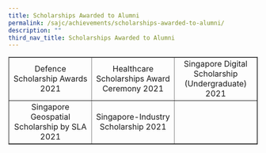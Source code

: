 ```yaml
---
title: Scholarships Awarded to Alumni
permalink: /sajc/achievements/scholarships-awarded-to-alumni/
description: ""
third_nav_title: Scholarships Awarded to Alumni
---
```

<table style="border-collapse: collapse; width: 100%;" border="1">
<tbody>
<tr>
<td style="width: 33.3333%; text-align: center;">Defence Scholarship Awards 2021</td>
<td style="width: 33.3333%; text-align: center;">Healthcare Scholarships Award Ceremony 2021</td>
<td style="width: 33.3333%; text-align: center;">Singapore Digital Scholarship (Undergraduate) 2021</td>
</tr>
<tr>
<td style="width: 33.3333%; text-align: center;">Singapore Geospatial Scholarship by SLA 2021</td>
<td style="width: 33.3333%; text-align: center;">Singapore-Industry Scholarship 2021</td>
<td style="width: 33.3333%; text-align: center;">&nbsp;</td>
</tr>
</tbody>
</table>